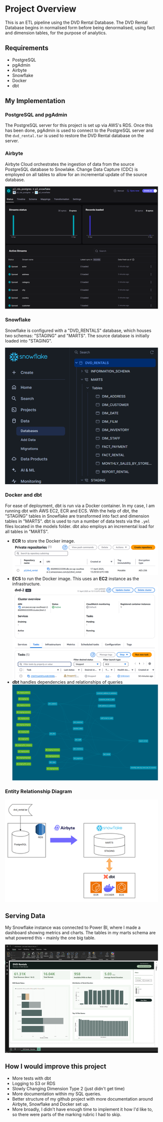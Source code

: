 # Project Overview 
This is an ETL pipeline using the DVD Rental Database. The DVD Rental Database begins in normalised form before being denormalised, using fact and dimension tables, for the purpose of analytics.

## Requirements
- PostgreSQL
- pgAdmin
- Airbyte
- Snowflake
- Docker
- dbt

## My Implementation

### PostgreSQL and pgAdmin
The PostgreSQL server for this project is set up via AWS's RDS. Once this has been done, pgAdmin is used to connect to the PostgreSQL server and the `dvd_rental.tar` is used to restore the DVD Rental database on the server.

### Airbyte
Airbyte Cloud orchestrates the ingestion of data from the source PostgreSQL database to Snowlake. Change Data Capture (CDC) is employed on all tables to allow for an incremental update of the source database.

![images/airbyte.png](images/airbyte.png)

### Snowflake
Snowflake is configured with a "DVD_RENTALS" database, which houses two schemas: "STAGING" and "MARTS". The source database is initially loaded into "STAGING".

![images/snowflake.png](images/snowflake.png)
### Docker and dbt
For ease of deployment, dbt is run via a Docker container. In my case, I am running dbt with AWS EC2, ECR and ECS. With the help of dbt, the "STAGING" tables in Snowflake are transformed into fact and dimension tables in "MARTS". dbt is used to run a number of data tests via the `.yml` files located in the models folder. dbt also employs an incremental load for all tables in "MARTS". 

- **ECR** to store the Docker image.
    ![images/ecr.png](images/ecr.png)
- **ECS** to run the Docker image. This uses an **EC2** instance as the infrastructure.
    ![images/ecs.png](images/ecs.png)
 - **dbt** handles dependencies and relationships of queries 
    ![images/dag.png](images/dag.png)

### Entity Relationship Diagram

![images/er_diagram.png](images/er_diagram.png)

## Serving Data
My Snowflake instance was connected to Power BI, where I made a dashboard showing metrics and charts. The tables in my marts schema are what powered this - mainly the one big table.

![images/powerbi.png](images/powerbi.png)

## How I would improve this project
- More tests with dbt
- Logging to S3 or RDS
- Slowly Changing Dimension Type 2 (just didn't get time)
- More documentation within my SQL queries.
- Better structure of my github project with more documentation around Airbyte, Snowflake and Docker set up.
- More broadly, I didn't have enough time to implement it how I'd like to, so there were parts of the marking rubric I had to skip.
